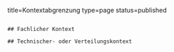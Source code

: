 title=Kontextabgrenzung
type=page
status=published
~~~~~~

## Fachlicher Kontext

## Technischer- oder Verteilungskontext
